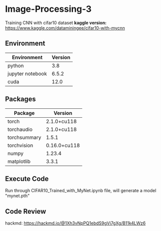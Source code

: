 # Image-Processing-3
 Training CNN with cifar10 dataset
**kaggle version:** https://www.kaggle.com/dataminingee/cifar10-with-mycnn

## Environment
|Environment|Version|
|-----------|----------|
|python |3.8|
|jupyter notebook|6.5.2|
|cuda|12.0|

## Packages
|Package|Version|
|-----------|----------|
|torch           |                  2.1.0+cu118|
|torchaudio       |                 2.1.0+cu118|
|torchsummary     |                 1.5.1|
|torchvision      |                 0.16.0+cu118|
|numpy|1.23.4|
|matplotlib|3.3.1|

## Execute Code
Run through CIFAR10_Trained_with_MyNet.ipynb file, will generate a model "mynet.pth"

## Code Review
hackmd: https://hackmd.io/@1Xh3vNpPQ1ebdS9gVi7gXg/B11k4LWz6
